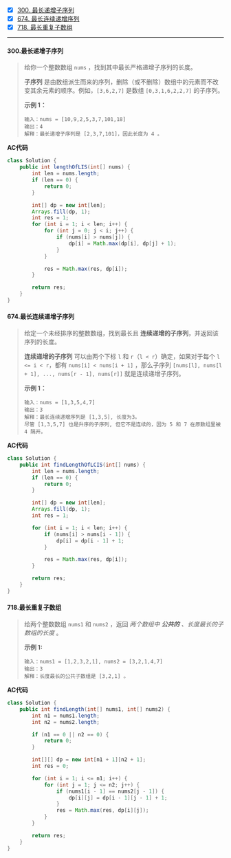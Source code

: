 - [x] [300. 最长递增子序列](https://leetcode.cn/problems/longest-increasing-subsequence/)
- [x] [674. 最长连续递增序列](https://leetcode.cn/problems/longest-continuous-increasing-subsequence/)
- [x] [718. 最长重复子数组](https://leetcode.cn/problems/maximum-length-of-repeated-subarray/)

----

#### 300.最长递增子序列

>给你一个整数数组 `nums` ，找到其中最长严格递增子序列的长度。
>
>**子序列** 是由数组派生而来的序列，删除（或不删除）数组中的元素而不改变其余元素的顺序。例如，`[3,6,2,7]` 是数组 `[0,3,1,6,2,2,7]` 的子序列。
>
>**示例 1：**
>
>```
>输入：nums = [10,9,2,5,3,7,101,18]
>输出：4
>解释：最长递增子序列是 [2,3,7,101]，因此长度为 4 。
>```

**AC代码**

```java
class Solution {
    public int lengthOfLIS(int[] nums) {
        int len = nums.length;
        if (len == 0) {
            return 0;
        }

        int[] dp = new int[len];
        Arrays.fill(dp, 1);
        int res = 1;
        for (int i = 1; i < len; i++) {
            for (int j = 0; j < i; j++) {
                if (nums[i] > nums[j]) {
                    dp[i] = Math.max(dp[i], dp[j] + 1);
                }
            }

            res = Math.max(res, dp[i]);
        }

        return res;
    }
}
```



#### 674.最长连续递增子序列

>给定一个未经排序的整数数组，找到最长且 **连续递增的子序列**，并返回该序列的长度。
>
>**连续递增的子序列** 可以由两个下标 `l` 和 `r`（`l < r`）确定，如果对于每个 `l <= i < r`，都有 `nums[i] < nums[i + 1]` ，那么子序列 `[nums[l], nums[l + 1], ..., nums[r - 1], nums[r]]` 就是连续递增子序列。
>
>**示例 1：**
>
>```
>输入：nums = [1,3,5,4,7]
>输出：3
>解释：最长连续递增序列是 [1,3,5], 长度为3。
>尽管 [1,3,5,7] 也是升序的子序列, 但它不是连续的，因为 5 和 7 在原数组里被 4 隔开。
>```

**AC代码**

```java
class Solution {
    public int findLengthOfLCIS(int[] nums) {
        int len = nums.length;
        if (len == 0) {
            return 0;
        }

        int[] dp = new int[len];
        Arrays.fill(dp, 1);
        int res = 1;

        for (int i = 1; i < len; i++) {
            if (nums[i] > nums[i - 1]) {
                dp[i] = dp[i - 1] + 1;
            }

            res = Math.max(res, dp[i]);
        }

        return res;
    }
}
```



#### 718.最长重复子数组

>给两个整数数组 `nums1` 和 `nums2` ，返回 *两个数组中 **公共的** 、长度最长的子数组的长度* 。
>
>**示例 1:**
>
>```
>输入：nums1 = [1,2,3,2,1], nums2 = [3,2,1,4,7]
>输出：3
>解释：长度最长的公共子数组是 [3,2,1] 。
>```

**AC代码**

```java
class Solution {
    public int findLength(int[] nums1, int[] nums2) {
        int n1 = nums1.length;
        int n2 = nums2.length;

        if (n1 == 0 || n2 == 0) {
            return 0;
        }

        int[][] dp = new int[n1 + 1][n2 + 1];
        int res = 0;

        for (int i = 1; i <= n1; i++) {
            for (int j = 1; j <= n2; j++) {
                if (nums1[i - 1] == nums2[j - 1]) {
                    dp[i][j] = dp[i - 1][j - 1] + 1;
                }
                res = Math.max(res, dp[i][j]);
            }
        }

        return res;
    }
}
```

